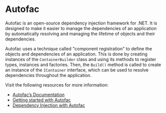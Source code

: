 # Autofac

Autofac is an open-source dependency injection framework for .NET. It is designed to make it easier to manage the dependencies of an application by automatically resolving and managing the lifetime of objects and their dependencies.

Autofac uses a technique called "component registration" to define the objects and dependencies of an application. This is done by creating instances of the `ContainerBuilder` class and using its methods to register types, instances and factories. Then, the `Build()` method is called to create an instance of the `IContainer` interface, which can be used to resolve dependencies throughout the application.

Visit the following resources for more information:

- [Autofac’s Documentation](https://autofac.readthedocs.io/en/latest/)
- [Getting started with Autofac](https://autofac.org/)
- [Dependency Injection with Autofac](https://www.codeproject.com/Articles/25380/Dependency-Injection-with-Autofac)